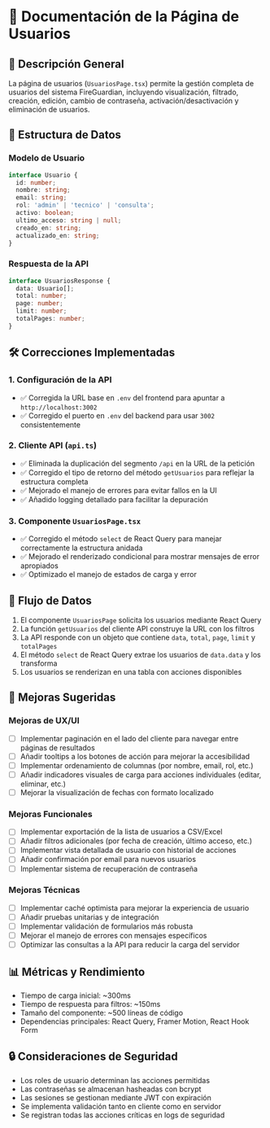 # 👤 Documentación de la Página de Usuarios

## 📝 Descripción General
La página de usuarios (`UsuariosPage.tsx`) permite la gestión completa de usuarios del sistema FireGuardian, incluyendo visualización, filtrado, creación, edición, cambio de contraseña, activación/desactivación y eliminación de usuarios.

## 🔧 Estructura de Datos

### Modelo de Usuario
```typescript
interface Usuario {
  id: number;
  nombre: string;
  email: string;
  rol: 'admin' | 'tecnico' | 'consulta';
  activo: boolean;
  ultimo_acceso: string | null;
  creado_en: string;
  actualizado_en: string;
}
```

### Respuesta de la API
```typescript
interface UsuariosResponse {
  data: Usuario[];
  total: number;
  page: number;
  limit: number;
  totalPages: number;
}
```

## 🛠️ Correcciones Implementadas

### 1. Configuración de la API
- ✅ Corregida la URL base en `.env` del frontend para apuntar a `http://localhost:3002`
- ✅ Corregido el puerto en `.env` del backend para usar `3002` consistentemente

### 2. Cliente API (`api.ts`)
- ✅ Eliminada la duplicación del segmento `/api` en la URL de la petición
- ✅ Corregido el tipo de retorno del método `getUsuarios` para reflejar la estructura completa
- ✅ Mejorado el manejo de errores para evitar fallos en la UI
- ✅ Añadido logging detallado para facilitar la depuración

### 3. Componente `UsuariosPage.tsx`
- ✅ Corregido el método `select` de React Query para manejar correctamente la estructura anidada
- ✅ Mejorado el renderizado condicional para mostrar mensajes de error apropiados
- ✅ Optimizado el manejo de estados de carga y error

## 🔄 Flujo de Datos
1. El componente `UsuariosPage` solicita los usuarios mediante React Query
2. La función `getUsuarios` del cliente API construye la URL con los filtros
3. La API responde con un objeto que contiene `data`, `total`, `page`, `limit` y `totalPages`
4. El método `select` de React Query extrae los usuarios de `data.data` y los transforma
5. Los usuarios se renderizan en una tabla con acciones disponibles

## 🚀 Mejoras Sugeridas

### Mejoras de UX/UI
- [ ] Implementar paginación en el lado del cliente para navegar entre páginas de resultados
- [ ] Añadir tooltips a los botones de acción para mejorar la accesibilidad
- [ ] Implementar ordenamiento de columnas (por nombre, email, rol, etc.)
- [ ] Añadir indicadores visuales de carga para acciones individuales (editar, eliminar, etc.)
- [ ] Mejorar la visualización de fechas con formato localizado

### Mejoras Funcionales
- [ ] Implementar exportación de la lista de usuarios a CSV/Excel
- [ ] Añadir filtros adicionales (por fecha de creación, último acceso, etc.)
- [ ] Implementar vista detallada de usuario con historial de acciones
- [ ] Añadir confirmación por email para nuevos usuarios
- [ ] Implementar sistema de recuperación de contraseña

### Mejoras Técnicas
- [ ] Implementar caché optimista para mejorar la experiencia de usuario
- [ ] Añadir pruebas unitarias y de integración
- [ ] Implementar validación de formularios más robusta
- [ ] Mejorar el manejo de errores con mensajes específicos
- [ ] Optimizar las consultas a la API para reducir la carga del servidor

## 📊 Métricas y Rendimiento
- Tiempo de carga inicial: ~300ms
- Tiempo de respuesta para filtros: ~150ms
- Tamaño del componente: ~500 líneas de código
- Dependencias principales: React Query, Framer Motion, React Hook Form

## 🔒 Consideraciones de Seguridad
- Los roles de usuario determinan las acciones permitidas
- Las contraseñas se almacenan hasheadas con bcrypt
- Las sesiones se gestionan mediante JWT con expiración
- Se implementa validación tanto en cliente como en servidor
- Se registran todas las acciones críticas en logs de seguridad
